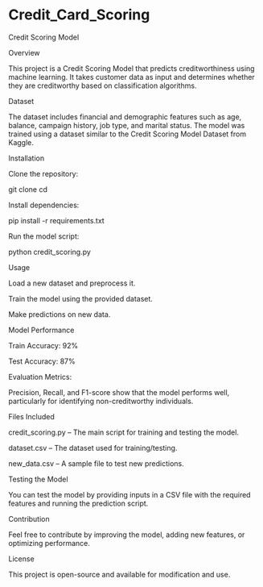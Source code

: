 # Credit_Card_Scoring
Credit Scoring Model

Overview

This project is a Credit Scoring Model that predicts creditworthiness using machine learning. It takes customer data as input and determines whether they are creditworthy based on classification algorithms.

Dataset

The dataset includes financial and demographic features such as age, balance, campaign history, job type, and marital status. The model was trained using a dataset similar to the Credit Scoring Model Dataset from Kaggle.

Installation

Clone the repository:

git clone <repo-link>
cd <repo-name>

Install dependencies:

pip install -r requirements.txt

Run the model script:

python credit_scoring.py

Usage

Load a new dataset and preprocess it.

Train the model using the provided dataset.

Make predictions on new data.

Model Performance

Train Accuracy: 92%

Test Accuracy: 87%

Evaluation Metrics:

Precision, Recall, and F1-score show that the model performs well, particularly for identifying non-creditworthy individuals.

Files Included

credit_scoring.py – The main script for training and testing the model.

dataset.csv – The dataset used for training/testing.

new_data.csv – A sample file to test new predictions.

Testing the Model

You can test the model by providing inputs in a CSV file with the required features and running the prediction script.

Contribution

Feel free to contribute by improving the model, adding new features, or optimizing performance.

License

This project is open-source and available for modification and use.
